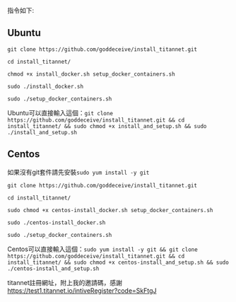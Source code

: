 指令如下:

<h2>Ubuntu</h2>

```git clone https://github.com/goddeceive/install_titannet.git ```

```cd install_titannet/```

```chmod +x install_docker.sh setup_docker_containers.sh```

```sudo ./install_docker.sh```

```sudo ./setup_docker_containers.sh```

Ubuntu可以直接輸入這個：```git clone https://github.com/goddeceive/install_titannet.git && cd install_titannet/ && sudo chmod +x install_and_setup.sh && sudo ./install_and_setup.sh```

<h2>Centos</h2>

如果沒有git套件請先安裝```sudo yum install -y git```

```git clone https://github.com/goddeceive/install_titannet.git```

```cd install_titannet/```

```sudo chmod +x centos-install_docker.sh setup_docker_containers.sh```

```sudo ./centos-install_docker.sh```

```sudo ./setup_docker_containers.sh```

Centos可以直接輸入這個：```sudo yum install -y git && git clone https://github.com/goddeceive/install_titannet.git && cd install_titannet/ && sudo chmod +x centos-install_and_setup.sh && sudo ./centos-install_and_setup.sh```

titannet註冊網址，附上我的邀請碼，感謝
https://test1.titannet.io/intiveRegister?code=SkFtgJ
